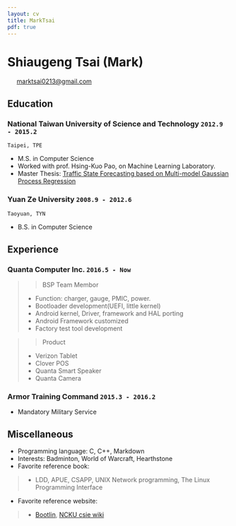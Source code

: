 ```yaml
---
layout: cv
title: MarkTsai
pdf: true
---
```

# Shiaugeng Tsai (Mark)

<div id="webaddress">
<i class="fi-mail" style="margin-left:1em"></i>
<a href="marktsai0213@gmail.com" style="margin-left:0.5em">marktsai0213@gmail.com</a>
</div>

## Education

### __National Taiwan University of Science and Technology__ `2012.9 - 2015.2`
```
Taipei, TPE
```
- M.S. in Computer Science
- Worked with prof. Hsing-Kuo Pao, on Machine Learning Laboratory.
- Master Thesis: [Traffic State Forecasting based on Multi-model Gaussian Process Regression](http://etheses.lib.ntust.edu.tw/cgi-bin/gs32/gsweb.cgi/ccd=1GhA.h/record?r1=1&h1=1)

### __Yuan Ze University__ `2008.9 - 2012.6`
```
Taoyuan, TYN
```
- B.S. in Computer Science

## Experience
### __Quanta Computer Inc.__ `2016.5 - Now`
>> BSP Team Membor
>- Function: charger, gauge, PMIC, power.
>- Bootloader development(UEFI, little kernel)
>- Android kernel, Driver, framework and HAL porting
>- Android Framework customized
>- Factory test tool development

>> Product
>- Verizon Tablet
>- Clover POS
>- Quanta Smart Speaker
>- Quanta Camera

### __Armor Training Command__ `2015.3 - 2016.2`
- Mandatory Military Service

## Miscellaneous
- Programming language: C, C++, Markdown
- Interests: Badminton, World of Warcraft, Hearthstone
- Favorite reference book:
>- LDD, APUE, CSAPP, UNIX Network programming, The Linux Programming Interface
- Favorite reference website:
>- [Bootlin](https://elixir.bootlin.com/linux/latest/source), [NCKU csie wiki](http://wiki.csie.ncku.edu.tw/)

<!-- ### Footer

Last updated: May 2013 -->
